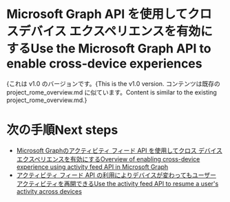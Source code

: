 # <a name="use-the-microsoft-graph-api-to-enable-cross-device-experiences"></a><span data-ttu-id="beba2-101">Microsoft Graph API を使用してクロスデバイス エクスペリエンスを有効にする</span><span class="sxs-lookup"><span data-stu-id="beba2-101">Use the Microsoft Graph API to enable cross-device experiences</span></span>

<span data-ttu-id="beba2-102">{これは v1.0 のバージョンです。</span><span class="sxs-lookup"><span data-stu-id="beba2-102">{This is the v1.0 version.</span></span> <span data-ttu-id="beba2-103">コンテンツは既存の project_rome_overview.md に似ています。</span><span class="sxs-lookup"><span data-stu-id="beba2-103">Content is similar to the existing project_rome_overview.md.}</span></span>

# <a name="next-steps"></a><span data-ttu-id="beba2-104">次の手順</span><span class="sxs-lookup"><span data-stu-id="beba2-104">Next steps</span></span>

- [<span data-ttu-id="beba2-105">Microsoft Graphのアクティビティ フィード API を使用してクロス デバイス エクスペリエンスを有効にする</span><span class="sxs-lookup"><span data-stu-id="beba2-105">Overview of enabling cross-device experience using activity feed API in Microsoft Graph</span></span>](../../../concepts/activity-feed-concept-overview.md)
- [<span data-ttu-id="beba2-106">アクティビティ フィード API の利用によりデバイスが変わってもユーザー アクティビティを再開できる</span><span class="sxs-lookup"><span data-stu-id="beba2-106">Use the activity feed API to resume a user's activity across devices</span></span>](activity-feed-api-overview.md)
